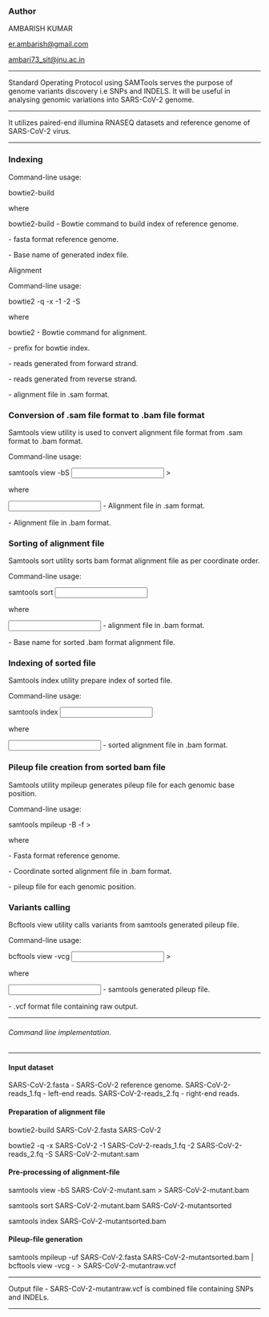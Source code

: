 ### Author

AMBARISH KUMAR

er.ambarish@gmail.com

ambari73_sit@jnu.ac.in

----------------------------------------------------------------------------------------------------------------------------------------

Standard Operating Protocol using SAMTools serves the purpose of genome variants discovery i.e SNPs and INDELS. It will be useful in analysing genomic variations into SARS-CoV-2 genome.

----------------------------------------------------------------------------------------------------------------------------------------

It utilizes paired-end illumina RNASEQ datasets and reference genome of SARS-CoV-2 virus.

----------------------------------------------------------------------------------------------------------------------------------------

### Indexing 

Command-line usage:

bowtie2-build <reference genome> <index base name>

where

bowtie2-build - Bowtie command to build index of reference genome.

<reference genome> - fasta format reference genome.

<index base name> - Base name of generated index file.

Alignment 

Command-line usage:

bowtie2 -q -x <index> -1 <left read> -2 <right read> -S <alignment file>

where

bowtie2 - Bowtie command for alignment.

<index> - prefix for bowtie index.

<left read> - reads generated from forward strand.

<right read> - reads generated from reverse strand.

<alignment file> - alignment file in .sam format.

### Conversion of .sam file format to .bam file format

Samtools view utility is used to convert alignment file format from .sam format to .bam format.

Command-line usage:

samtools view -bS <input file> > <output file>

where

<input file> - Alignment file in .sam format.

<output file> - Alignment file in .bam format.

### Sorting of alignment file

Samtools sort utility sorts bam format alignment file as per coordinate order.

Command-line usage:

samtools sort <input file> <base name>

where

<input file> - alignment file in .bam format.

<base name> - Base name for sorted .bam format alignment file.

### Indexing of sorted file

Samtools index utility prepare index of sorted file.

Command-line usage:

samtools index <input file>

where

<input file> - sorted alignment file in .bam format.

### Pileup file creation from sorted bam file

Samtools utility mpileup generates pileup file for each genomic base position. 

Command-line usage:

samtools mpileup -B -f <reference genome> <sorted bam file> > <pileup file>

where

<reference genome> - Fasta format reference genome.

<sorted bam file> - Coordinate sorted alignment file in .bam format.

<pileup file> - pileup file for each genomic position.

### Variants calling

Bcftools view utility calls variants from samtools generated pileup file.

Command-line usage:

bcftools view -vcg <input file> > <vcf output>

where

<input file> - samtools generated pileup file.

<vcf output> - .vcf format file containing raw output.

----------------------------------------------------------------------------------------------------------------------------------------

###### Command line implementation.

--------------------------------------------------------------------------------------------------------------------------------------


#### Input dataset

SARS-CoV-2.fasta - SARS-CoV-2 reference genome.
SARS-CoV-2-reads_1.fq - left-end reads.
SARS-CoV-2-reads_2.fq - right-end reads.
 
#### Preparation of alignment file

bowtie2-build SARS-CoV-2.fasta SARS-CoV-2

bowtie2 -q -x SARS-CoV-2 -1 SARS-CoV-2-reads_1.fq -2 SARS-CoV-2-reads_2.fq -S SARS-CoV-2-mutant.sam

#### Pre-processing of alignment-file

samtools view -bS SARS-CoV-2-mutant.sam > SARS-CoV-2-mutant.bam

samtools sort SARS-CoV-2-mutant.bam SARS-CoV-2-mutantsorted

samtools index SARS-CoV-2-mutantsorted.bam

#### Pileup-file generation

samtools mpileup -uf SARS-CoV-2.fasta SARS-CoV-2-mutantsorted.bam | bcftools view -vcg - > SARS-CoV-2-mutantraw.vcf

----------------------------------------------------------------------------------------------------------------------------------------

Output file - SARS-CoV-2-mutantraw.vcf is combined file containing SNPs and INDELs.

----------------------------------------------------------------------------------------------------------------------------------------
